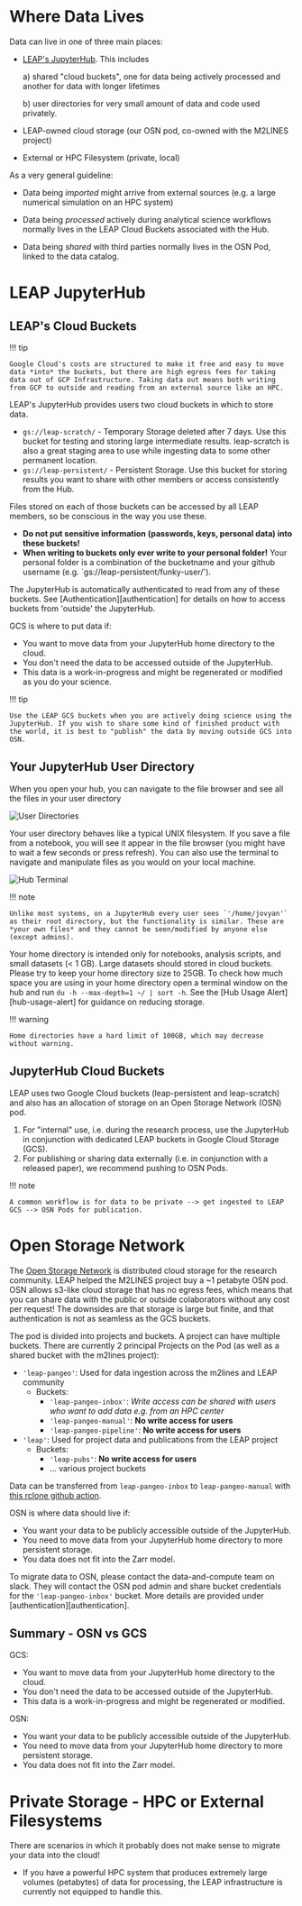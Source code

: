 # Where Data Lives

Data can live in one of three main places:

- [LEAP's JupyterHub](../introduction/what_is_the_hub.md). This includes

    a) shared "cloud buckets", one for data being actively processed and another for data with longer lifetimes

    b) user directories for very small amount of data and code used privately.

- LEAP-owned cloud storage (our OSN pod, co-owned with the M2LINES project)

- External or HPC Filesystem (private, local)

As a very general guideline:

- Data being *imported* might arrive from external sources (e.g. a large numerical simulation on an HPC system)

- Data being *processed* actively during analytical science workflows normally lives in the LEAP Cloud Buckets associated with the Hub.

- Data being *shared* with third parties normally lives in the OSN Pod, linked to the data catalog.

# LEAP JupyterHub

## LEAP's Cloud Buckets

!!! tip

    Google Cloud's costs are structured to make it free and easy to move data *into* the buckets, but there are high egress fees for taking data out of GCP Infrastructure. Taking data out means both writing from GCP to outside and reading from an external source like an HPC.

LEAP's JupyterHub provides users two cloud buckets in which to store data.

- `gs://leap-scratch/` - Temporary Storage deleted after 7 days. Use this bucket for testing and storing large intermediate results. leap-scratch is also a great staging area to use while ingesting data to some other permanent location.
- `gs://leap-persistent/` - Persistent Storage. Use this bucket for storing results you want to share with other members or access consistently from the Hub.

Files stored on each of those buckets can be accessed by all LEAP members, so be conscious in the way you use these.

- **Do not put sensitive information (passwords, keys, personal data) into these buckets!**
- **When writing to buckets only ever write to your personal folder!** Your personal folder is a combination of the bucketname and your github username (e.g. \`gs://leap-persistent/funky-user/').

The JupyterHub is automatically authenticated to read from any of these buckets. See [Authentication][authentication] for details on how to access buckets from 'outside' the JupyterHub.

GCS is where to put data if:

- You want to move data from your JupyterHub home directory to the cloud.
- You don't need the data to be accessed outside of the JupyterHub.
- This data is a work-in-progress and might be regenerated or modified as you do your science.

!!! tip

    Use the LEAP GCS buckets when you are actively doing science using the JupyterHub. If you wish to share some kind of finished product with the world, it is best to "publish" the data by moving outside GCS into OSN.

## Your JupyterHub User Directory

When you open your hub, you can navigate to the file browser and see all the files in your user directory

![User Directories](../assets/user_directories.png)

Your user directory behaves like a typical UNIX filesystem. If you save a file from a notebook, you will see it appear in the file browser (you might have to wait a few seconds or press refresh). You can also use the terminal to navigate and manipulate files as you would on your local machine.

![Hub Terminal](../assets/hub_terminal.png)

!!! note

    Unlike most systems, on a JupyterHub every user sees `'/home/jovyan'` as their root directory, but the functionality is similar. These are *your own files* and they cannot be seen/modified by anyone else (except admins).

Your home directory is intended only for notebooks, analysis scripts, and small datasets (< 1 GB). Large datasets should stored in cloud buckets. Please try to keep your home directory size to 25GB. To check how much space you are using in your home directory open a terminal window on the hub and run `du -h --max-depth=1 ~/ | sort -h`.
See the [Hub Usage Alert][hub-usage-alert] for guidance on reducing storage.

!!! warning

    Home directories have a hard limit of 100GB, which may decrease without warning.

## JupyterHub Cloud Buckets

LEAP uses two Google Cloud buckets (leap-persistent and leap-scratch) and also has an allocation of storage on an Open Storage Network (OSN) pod.

1. For "internal" use, i.e. during the research process, use the JupyterHub in conjunction with dedicated LEAP buckets in Google Cloud Storage (GCS).
1. For publishing or sharing data externally (i.e. in conjunction with a released paper), we recommend pushing to OSN Pods.

!!! note

    A common workflow is for data to be private --> get ingested to LEAP GCS --> OSN Pods for publication.

# Open Storage Network

The [Open Storage Network](https://www.openstoragenetwork.org/) is distributed cloud storage for the research community. LEAP helped the M2LINES project buy a ~1 petabyte OSN pod. OSN allows s3-like cloud storage that has no egress fees, which means that you can share data with the public or outside colaborators without any cost per request! The downsides are that storage is large but finite, and that authentication is not as seamless as the GCS buckets.

The pod is divided into projects and buckets. A project can have multiple buckets. There are currently 2 principal Projects on the Pod (as well as a shared bucket with the m2lines project):

- `'leap-pangeo'`: Used for data ingestion across the m2lines and LEAP community
    - Buckets:
        - `'leap-pangeo-inbox'`: *Write access can be shared with users who want to add data e.g. from an HPC center*
        - `'leap-pangeo-manual'`: **No write access for users**
        - `'leap-pangeo-pipeline'`: **No write access for users**
- `'leap'`: Used for project data and publications from the LEAP project
    - Buckets:
        - `'leap-pubs'`: **No write access for users**
        - ... various project buckets

Data can be transferred from `leap-pangeo-inbox` to `leap-pangeo-manual` with [this rclone github action](https://github.com/leap-stc/data-management/actions/runs/11167922927/workflow).

OSN is where data should live if:

- You want your data to be publicly accessible outside of the JupyterHub.
- You need to move data from your JupyterHub home directory to more persistent storage.
- You data does not fit into the Zarr model.

To migrate data to OSN, please contact the data-and-compute team on slack. They will contact the OSN pod admin and share bucket credentials for the `'leap-pangeo-inbox'` bucket. More details are provided under [authentication][authentication].

## Summary - OSN vs GCS

GCS:

- You want to move data from your JupyterHub home directory to the cloud.
- You don't need the data to be accessed outside of the JupyterHub.
- This data is a work-in-progress and might be regenerated or modified.

OSN:

- You want your data to be publicly accessible outside of the JupyterHub.
- You need to move data from your JupyterHub home directory to more persistent storage.
- You data does not fit into the Zarr model.

# Private Storage - HPC or External Filesystems

There are scenarios in which it probably does not make sense to migrate your data into the cloud!

- If you have a powerful HPC system that produces extremely large volumes (petabytes) of data for processing, the LEAP infrastructure is currently not equipped to handle this.
